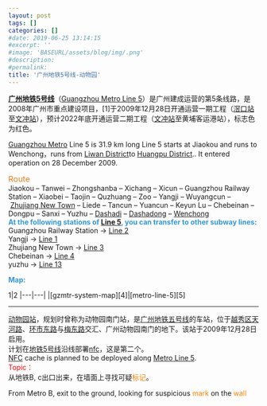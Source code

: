 ```yaml
---
layout: post
tags: []
categories: []
#date: 2019-06-25 13:14:15
#excerpt: ''
#image: 'BASEURL/assets/blog/img/.png'
#description:
#permalink:
title: '广州地铁5号线-动物园'
---
```


**[广州地铁5号线][6]**（[Guangzhou Metro Line 5][5]）是广州建成运营的第5条线路，是2008年广州市重点建设项目，[1]于2009年12月28日开通运营一期工程（[滘口站][yaokou]至[文冲站][wenchong]），预计2022年底开通运营二期工程（[文冲站][wenchong]至黄埔客运港站），标志色为红色。
<p><a href="http://www.guangzhoutravelguide.com/guangzhou-metro">Guangzhou Metro</a>&nbsp;Line 5 is 31.9 km long Line 5 starts at Jiaokou and runs to Wenchong，runs from&nbsp;<a href="http://www.guangzhoutravelguide.com/about_guangzhou/liwan-district.html">Liwan District</a>to&nbsp;<a href="http://www.guangzhoutravelguide.com/about_guangzhou/huangpu-district.html">Huangpu District</a>.. It entered operation on 28 December 2009.</p>

<span style="color:#e67e22"><span style="font-size:16px">Route</span></span><br />
Jiaokou &ndash; Tanwei &ndash; Zhongshanba &ndash; Xichang &ndash; Xicun &ndash; Guangzhou Railway Station &ndash; Xiaobei &ndash; Taojin &ndash; Quzhuang &ndash; Zoo &ndash; Yangji &ndash; Wuyangcun &ndash;&nbsp;<a href="http://www.guangzhoutravelguide.com/about_guangzhou/zhujiang-new-town.html">Zhujiang New Town</a>&nbsp;&ndash; Liede &ndash; Tancun &ndash; Yuancun &ndash; Keyun Lu &ndash; Chebeinan &ndash; Dongpu &ndash; Sanxi &ndash; Yuzhu &ndash; [Dashadi][dsd1] &ndash; [Dashadong][dsd] &ndash; [Wenchong][wcsc]<br />
<span style="color:#3498db"><strong>At the following stations of [Line 5][5], you can transfer to other subway lines:</strong></span><br />
Guangzhou Railway Station &rarr; [Line 2][l2]<br />
Yangji &rarr; [Line 1][l1]<br />
Zhujiang New Town &rarr; [Line 3][l3]<br />
Chebeinan &rarr; [Line 4][l4]<br />
yuzhu &rarr; [Line 13][l13]

<p><strong><span style="color:#3498db"><span style="font-size:14px">Map:</span></span></strong></p>
<style>th{width:50%};</style>
1|2
|---|---|
|[gzmtr-system-map][4]|[metro-line-5][5]

----
[动物园站][dwyz]，规划时曾称为动物园南门站，是[广州地铁五号线][6]的车站，位于[越秀区][yxq][天河路][thl]、[环市东路][hsdl]与[梅东路][mdl]交汇、广州动物园南门的地下。该站于2009年12月28日启用。   
计划在[地铁5号线][6]沿线部署[nfc][nfc]，这是第二个。   
[NFC][nfc-en] cache is planned to be deployed along [Metro Line 5][5].   
<font color="red">Topic：</font>   
从地铁B, c出口出来，在墙面上寻找可疑<font color="#ff8000">标记</font>。

From Metro B, exit to the ground, looking for suspicious <font color="#ff8000">mark</font> on the <font color="#ff8000">wall</font>



[4]:https://ipt.kopisee.com/canton/en/gzmtr-system-map
[5]:https://ipt.kopisee.com/canton/en/metro/line/5
[6]:https://www.baidu.com/sf_bk/item/%E5%B9%BF%E5%B7%9E%E5%9C%B0%E9%93%815%E5%8F%B7%E7%BA%BF/6786593?fr=aladdin&ms=1&rid=10639473775631720585
[baike1]:https://www.baidu.com/sf_bk/item/%E5%B9%BF%E5%B7%9E%E5%9C%B0%E9%93%811%E5%8F%B7%E7%BA%BF/5185293?bk_fr=chain_bottom&timestamp=1566623773383
[yaokou]:https://www.baidu.com/sf_bk/item/%E6%BB%98%E5%8F%A3%E7%AB%99/6244431?bk_fr=chain_bottom&timestamp=1566621396973
[wenchong]:https://www.baidu.com/sf_bk/item/%E6%96%87%E5%86%B2%E7%AB%99/6605053?bk_fr=chain_bottom&timestamp=1566621524606
[yangji]:https://www.baidu.com/sf_bk/item/%E6%9D%A8%E7%AE%95%E7%AB%99/6639056?bk_fr=chain_bottom&timestamp=1566623386812
[dszt]:https://gitee.com/he852100/111/raw/master/Img386470719.jpg
[hcz]:https://www.baidu.com/sf_bk/item/%E6%8D%A2%E4%B9%98%E7%AB%99/3717254?ms=1&rid=11089370165508020869
[nfc]:https://geocaching-he852100-111.netlify.com/ditie5/nfc.html
[nfc-en]:https://geocaching-he852100-111.netlify.com/ditie5/nfc-en.html
[l1]:https://ipt.kopisee.com/canton/en/metro/line/1
[l2]:https://ipt.kopisee.com/canton/en/metro/line/2
[l3]:https://ipt.kopisee.com/canton/en/metro/line/3
[l4]:https://ipt.kopisee.com/canton/en/metro/line/4
[wcsc]:https://ipt.kopisee.com/canton/en/bus/stop/3552555L76G2
[dsd]:https://ipt.kopisee.com/canton/en/bus/stop/8215353OXZ29
[dsd1]:https://ipt.kopisee.com/canton/en/bus/stop/2137799KFBD0
[l13]:https://ipt.kopisee.com/canton/en/metro/line/13
[dwyz]:https://wapbaike.baidu.com/item/%E5%8A%A8%E7%89%A9%E5%9B%AD%E7%AB%99/6584141
[thl]:https://www.baidu.com/sf_bk/item/%E5%A4%A9%E6%B2%B3%E8%B7%AF/725770
[yxq]:https://www.baidu.com/sf_bk/item/%E8%B6%8A%E7%A7%80%E5%8C%BA/2044664
[hsdl]:https://www.baidu.com/sf_bk/item/%E7%8E%AF%E5%B8%82%E4%B8%9C%E8%B7%AF/10852394
[mdl]:https://baike.baidu.com/item/%E6%A2%85%E4%B8%9C%E8%B7%AF/20813486

